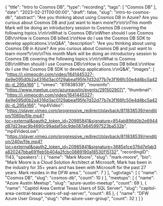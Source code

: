 {
  "title": "Intro to Cosmos DB",
  "type": "recording",
  "tags": [
    "Cosmos DB"
  ],
  "date": "2023-02-21T00:00:00",
  "draft": false,
  "slug": "intro-to-cosmos-db",
  "abstract": "Are you thinking about using Cosmos DB in Azure? Are you curious about Cosmos DB and just want to learn more?\r\n\r\nThis month Mark will be doing an introductory session to Cosmos DB covering the following topics.\r\n\r\nWhat is Cosmos DB\r\nWhen should I use Cosmos DB\r\nHow is Cosmos DB billed.\r\nHow do I use the Cosmos DB SDK to develop applications.\r\nQ&A",
  "description": "Are you thinking about using Cosmos DB in Azure? Are you curious about Cosmos DB and just want to learn more?\r\n\r\nThis month Mark will be doing an introductory session to Cosmos DB covering the following topics.\r\n\r\nWhat is Cosmos DB\r\nWhen should I use Cosmos DB\r\nHow is Cosmos DB billed.\r\nHow do I use the Cosmos DB SDK to develop applications.\r\nQ&A",
  "images": [
    "https://i.vimeocdn.com/video/1641445327-4e9e095d0b2a4316d3ac0129abeaf95fe7d32d77b7e3f166fc50e4d4bc5a42dc-d_295x166"
  ],
  "vimeo": "811838539",
  "moreinfo": "https://www.meetup.com/azureaustin/events/291502907/",
  "thumbnail": "https://i.vimeocdn.com/video/1641445327-4e9e095d0b2a4316d3ac0129abeaf95fe7d32d77b7e3f166fc50e4d4bc5a42dc-d_295x166",
  "mp4Video": "https://player.vimeo.com/progressive_redirect/playback/811838539/rendition/1080p/file.mp4?loc=external&oauth2_token_id=20985841&signature=854ab896d0b2e6944d87d23eac9b4690c99adaf5dc9de087a645997523ba532b",
  "mp4VideoLow": "https://player.vimeo.com/progressive_redirect/playback/811838539/rendition/240p/file.mp4?loc=external&oauth2_token_id=20985841&signature=3685e1ce376d7efab3a820247bba691feb5b404a2fcbc0889190a18530f15132",
  "recordingID": 1143,
  "speakers": [
    {
      "name": "Mark Moore",
      "slug": "mark-moore",
      "bio": "Mark Moore is a Cloud Solution Architect at Microsoft, Mark has been in the industry for 35+ years and has been with Microsoft for the past 27 years. Mark resides in the DFW area.",
      "count": 7
    }
  ],
  "ugtvtags": [
    {
      "name": "Cosmos DB",
      "slug": "cosmos-db",
      "count": 10
    }
  ],
  "meetups": [
    {
      "name": "Azure Austin Meetup",
      "slug": "azure-austin-meetup",
      "count": 69
    },
    {
      "name": "Capitol Area Central Texas Users of SQL Server",
      "slug": "capitol-area-central-texas-users-of-sql-server",
      "count": 85
    },
    {
      "name": "DFW Azure User Group",
      "slug": "dfw-azure-user-group",
      "count": 32
    }
  ]
}